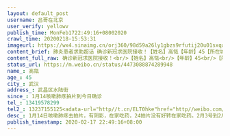```yaml
---
layout: default_post
username: 吕哥在北京
user_verify: yellowv
publish_time: MonFeb1722:49:16+08002020
crawl_time: 20200218-15:53:31
imageurl: https://wx4.sinaimg.cn/orj360/98d59a26ly1gbzs9rfutij20u01sxqad.jpg,https://wx4.sinaimg.cn/orj360/98d59a26ly1gbzs9rx8tij20u01sxn3a.jpg,https://wx2.sinaimg.cn/orj360/98d59a26ly1gbzs9qtvqrj20u0140qaa.jpg,https://wx3.sinaimg.cn/orj360/98d59a26ly1gbzs9s7dbqj20u00jy777.jpg,https://wx4.sinaimg.cn/orj360/98d59a26ly1gbzs9siny9j20s40ulac6.jpg,https://wx1.sinaimg.cn/orj360/98d59a26ly1gbzs9sqzjoj20u01407b0.jpg
content_brief: 肺炎患者求助超话 确诊新冠求医院接收！【姓名】高瓴【年龄】45【所在城市】武汉【所在小区、社区】武昌区水陆街【患病时间】1月14咳嗽肺疼拍片到今日确诊【病情描述】1月14日咳嗽肺疼去拍片，有阴影，在家吃药，24拍片没有好转在家吃药。2月3号到2月16号住隔离酒店一直不舒服，也没有安排任 ...全文
content_full_raw: 确诊新冠求医院接收！<br/>【姓名】高瓴<br/>【年龄】45<br/>【所在城市】武汉<br/>【所在小区、社区】武昌区水陆街<br/>【患病时间】1月14咳嗽肺疼拍片到今日确诊<br/>【病情描述】1月14日咳嗽肺疼去拍片，有阴影，在家吃药，24拍片没有好转在家吃药。2月3号到2月16号住隔离酒店一直不舒服，也没有安排任何核酸检查！自己联系社区自费去人民检查！17日今天确诊！下午开始高烧38.5，血压一下到200。心脏疼，背疼。社区打电话要我妈去社区医院，但是不派车，要我妈妈自己拿着5.6包行李一个人从复兴路地七天酒店走到水陆社区在走到社区医院，需要大概一个小时！社区说没有车可以派！我说把我自己车给你，我妈那里有钥匙，工作人员不同意！我打了武昌区指挥部电话才愿意安排车！安排了一个托货的敞篷车，我妈哪里受得了啊！一个人在后面被寒风吹，社区工作人员坐副驾驶就这样到了社区医院。现在还没有被医院收治<br/>【联系方式】13419578299<br/>【其他紧急联系人】13237155125<adata-url="http://t.cn/ELT0hke"href="http://weibo.com/p/1001018008611000000000000"data-hide=""><spanclass='url-icon'><imgstyle='width:1rem;height:1rem'src='https://h5.sinaimg.cn/upload/2015/09/25/3/timeline_card_small_location_default.png'></span><spanclass="surl-text">北京</span></a>
status_url: https://m.weibo.cn/status/4473088874289948
name_: 高瓴
age_: 45
city_: 武汉
address_: 武昌区水陆街
since_: 1月14咳嗽肺疼拍片到今日确诊
tel_: 13419578299
tel2_: 13237155125<adata-url="http//t.cn/ELT0hke"href="http//weibo.com/p/1001018008611000000000000"data-hide=""><spanclass='url-icon'><imgstyle='width1rem;height1rem'src='https//h5.sinaimg.cn/upload/2015/09/25/3/timeline_card_small_location_default.png'></span><spanclass="surl-text">北京</span></a>
desc_: 1月14日咳嗽肺疼去拍片，有阴影，在家吃药，24拍片没有好转在家吃药。2月3号到2月16号住隔离酒店一直不舒服，也没有安排任何核酸检查！自己联系社区自费去人民检查！17日今天确诊！下午开始高烧38.5，血压一下到200。心脏疼，背疼。社区打电话要我妈去社区医院，但是不派车，要我妈妈自己拿着5.6包行李一个人从复兴路地七天酒店走到水陆社区在走到社区医院，需要大概一个小时！社区说没有车可以派！我说把我自己车给你，我妈那里有钥匙，工作人员不同意！我打了武昌区指挥部电话才愿意安排车！安排了一个托货的敞篷车，我妈哪里受得了啊！一个人在后面被寒风吹，社区工作人员坐副驾驶就这样到了社区医院。现在还没有被医院收治
publish_timestamp: 2020-02-17 22:49:16+08:00
---
```

